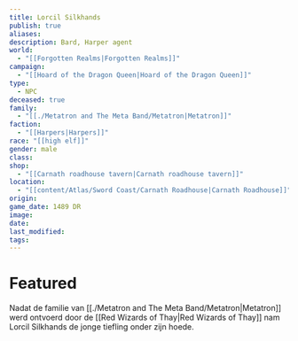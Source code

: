 ```yaml
---
title: Lorcil Silkhands
publish: true
aliases: 
description: Bard, Harper agent
world:
  - "[[Forgotten Realms|Forgotten Realms]]"
campaign:
  - "[[Hoard of the Dragon Queen|Hoard of the Dragon Queen]]"
type:
  - NPC
deceased: true
family:
  - "[[./Metatron and The Meta Band/Metatron|Metatron]]"
faction:
  - "[[Harpers|Harpers]]"
race: "[[high elf]]"
gender: male
class: 
shop:
  - "[[Carnath roadhouse tavern|Carnath roadhouse tavern]]"
location:
  - "[[content/Atlas/Sword Coast/Carnath Roadhouse|Carnath Roadhouse]]"
origin: 
game_date: 1489 DR
image: 
date: 
last_modified: 
tags: 
---
```



# Featured



Nadat de familie van [[./Metatron and The Meta Band/Metatron|Metatron]] werd ontvoerd door de [[Red Wizards of Thay|Red Wizards of Thay]] nam Lorcil Silkhands de jonge tiefling onder zijn hoede. 